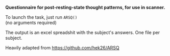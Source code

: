 **Questionnaire for post-resting-state thought patterns, for use in scanner.**

To launch the task, just run `ARSQ()`  
(no arguments required)

The output is an excel spreadshit with the subject's answers.
One file per subject.

Heavily adapted from https://github.com/hek26/ARSQ
